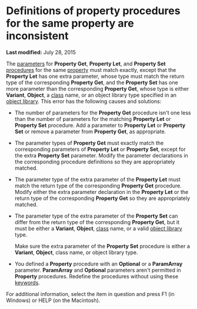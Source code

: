 
# Definitions of property procedures for the same property are inconsistent

 **Last modified:** July 28, 2015

The  [parameters](b8bdf64f-5920-1ae9-16d0-b26d09524a30.md) for **Property Get**,  **Property Let**, and  **Property Set** [procedures](b8bdf64f-5920-1ae9-16d0-b26d09524a30.md) for the same [property](b8bdf64f-5920-1ae9-16d0-b26d09524a30.md) must match exactly, except that the **Property Let** has one extra parameter, whose type must match the return type of the corresponding **Property Get**, and the  **Property Set** has one more parameter than the corresponding **Property Get**, whose type is either  **Variant**,  **Object**, a  [class](b8bdf64f-5920-1ae9-16d0-b26d09524a30.md) name, or an object library type specified in an [object library](b8bdf64f-5920-1ae9-16d0-b26d09524a30.md). This error has the following causes and solutions:




- The number of parameters for the  **Property Get** procedure isn't one less than the number of parameters for the matching **Property Let** or **Property Set** procedure. Add a parameter to **Property Let** or **Property Set** or remove a parameter from **Property Get**, as appropriate.
    
- The parameter types of  **Property Get** must exactly match the corresponding parameters of **Property Let** or **Property Set**, except for the extra  **Property Set** parameter. Modify the parameter declarations in the corresponding procedure definitions so they are appropriately matched.
    
- The parameter type of the extra parameter of the  **Property Let** must match the return type of the corresponding **Property Get** procedure. Modify either the extra parameter declaration in the **Property Let** or the return type of the corresponding **Property Get** so they are appropriately matched.
    
- The parameter type of the extra parameter of the  **Property Set** can differ from the return type of the corresponding **Property Get**, but it must be either a  **Variant**,  **Object**,  [class](b8bdf64f-5920-1ae9-16d0-b26d09524a30.md) name, or a valid [object library](b8bdf64f-5920-1ae9-16d0-b26d09524a30.md) type.
    
    Make sure the extra parameter of the  **Property Set** procedure is either a **Variant**,  **Object**, class name, or object library type.
    
- You defined a  **Property** procedure with an **Optional** or a **ParamArray** parameter. **ParamArray** and **Optional** parameters aren't permitted in **Property** procedures. Redefine the procedures without using these [keywords](b8bdf64f-5920-1ae9-16d0-b26d09524a30.md).
    

For additional information, select the item in question and press F1 (in Windows) or HELP (on the Macintosh).
